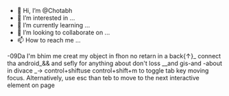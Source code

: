- 👋 Hi, I’m @Chotabh
- 👀 I’m interested in ...
- 🌱 I’m currently learning ...
- 💞️ I’m looking to collaborate on ...
- 📫 How to reach me ...

<!---
Chotabh/Chotabh is a ✨ special ✨ repository because its `README.md` (this file) appears on your GitHub profile.
You can click the Preview link to take a look at your changes.
--->
-09Da I'm bhim me creat my object in fhon
no retarn in a back{↑}_
connect tha android_&&
and sefly for anything about don't loss
__and gis-and -about in divace _→
control+shiftuse control+shift+m to toggle tab key moving focus. Alternatively, use esc than teb to move to the next interactive element on page
